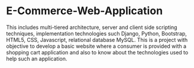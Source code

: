 # E-Commerce-Web-Application
This includes multi-tiered architecture, server and client side scripting techniques, implementation technologies such Django, Python, Bootstrap, HTML5, CSS, Javascript, relational database MySQL. This is a project with objective to develop a basic website where a consumer is provided with a shopping cart application and also to know about the technologies used to help such an application.
